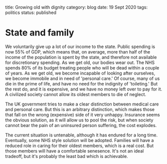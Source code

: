 title: Growing old with dignity
category: blog
date: 19 Sept 2020
tags: politics
status: published

# State and family

We voluntarily give up a lot of our income to the state. 
Public spending is now 55% of GDP, which means that, on average, more than half of the income of the population is spent by the state, 
and therefore not available for discretionary spending.
As we get old, our bodies wear out. The NHS spends 80% of its budget treating people who will be dead within a couple of years.
As we get old, we become incapable of looking after ourselves,
we become immobile and in need of 'personal care.'
Of course, many of us die in the prime of life, and have no need for the indignity of 'toileting.'
But the rest do, and it is expensive, and we have no money left over to pay for it. 
A civilized society cannot allow its oldest members to die of neglect.

The UK government tries to make a clear distinction between medical care and personal care.
But this is an arbitrary distinction, which makes those  that fall on the wrong (expensive) side of it very unhappy.
Insurance seems the obvious solution, as it will allow us to  pool the risk, but  when society cannot bear the pain of 
an uninsured person suffering, the cost explodes.

The current situation is untenable, although it has endured for a long time.
Eventually, some NHS style solution will be adopted.
Families will have a reduced role in caring for their oldest members, which is a real cost.
But those members will have a comfortable senesence. 
It's not an ideal tradeoff, but it's probably the least bad which is achievable.
 

